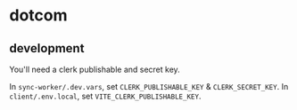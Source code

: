 # dotcom

## development

You'll need a clerk publishable and secret key.

In `sync-worker/.dev.vars`, set `CLERK_PUBLISHABLE_KEY` & `CLERK_SECRET_KEY`. In `client/.env.local`, set `VITE_CLERK_PUBLISHABLE_KEY`.

